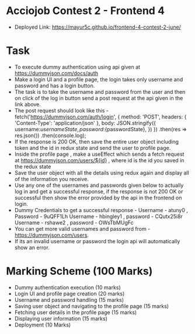 # Acciojob Contest 2 - Frontend 4
- Deployed Link: https://mayur5c.github.io/frontend-4-contest-2-june/

# Task
- To execute dummy authentication using api given at https://dummyjson.com/docs/auth
- Make a login UI and a profile page, the login takes only username and password and has a login button.
- The task is to take the username and password from the user and then on click of the log in button send a post request at the api given in the link above.
- The post request should look like this -
  fetch('https://dummyjson.com/auth/login', {
  method: 'POST',
  headers: { 'Content-Type': 'application/json' },
  body: JSON.stringify({
  username:${usernameState},
  password:${passwordState},
  })
 }) 
 .then(res => res.json())
 .then(console.log);
- If the response is 200 OK, then save the entire user object including token and the id in redux state and send the user to profile page.
- Inside the profile page , make a useEffect which sends a fetch request at https://dummyjson.com/users/${id} , where id is the id you saved in the redux state
- Save the user object with all the details using redux again and display all of the information you receive.
- Use any one of the usernames and passwords given below to actually log in and get a successful response, if the response is not 200 OK or successful then show the error provided by the api in the frontend on login.
- Dummy Credentials to get a successful response - Username - atuny0 , Password - 9uQFF1Lh
  Username - hbingley1 , password - CQutx25i8r
  Username - rshawe2 , password - OWsTbMUgFc
- You can get more valid usernames and password from - https://dummyjson.com/users.
- If its an invalid username or password the login api will automatically show an error.

# Marking Scheme (100 Marks)
- Dummy authentication execution (10 marks)
- Login UI and profile page creation (20 marks)
- Username and password handling (15 marks)
- Saving user object and navigating to the profile page (15 marks)
- Fetching user details in the profile page (15 marks)
- Displaying user information (15 marks)
- Deployment (10 Marks)
